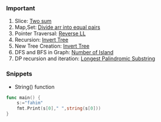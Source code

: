 ### Important
1. Slice: [Two sum](https://leetcode.com/problems/two-sum/)
2. Map,Set: [Divide arr into equal pairs](https://leetcode.com/problems/divide-array-into-equal-pairs/)
3. Pointer Traversal: [Reverse LL](https://leetcode.com/problems/reverse-linked-list/)
4. Recursion: [Invert Tree](https://leetcode.com/problems/invert-binary-tree/submissions/1578215026/)
5. New Tree Creation: [Invert Tree](https://leetcode.com/problems/invert-binary-tree/submissions/1578313766/)
6. DFS and BFS in Graph: [Number of Island](https://leetcode.com/problems/number-of-islands/)
7. DP recursion and iteration: [Longest Palindromic Substring](https://leetcode.com/problems/longest-palindromic-substring/)

### Snippets
* String() function
```go
func main() {
	s:="fahim"
	fmt.Print(s[0]," ",string(s[0]))
}
```
